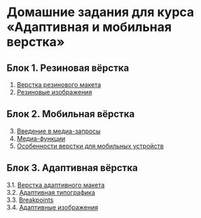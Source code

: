 # Домашние задания для курса «Адаптивная и мобильная верстка»

## Блок 1. Резиновая вёрстка
1. [Верстка резинового макета](fluid/)  
2. [Резиновые изображения](fluid-images/)  

## Блок 2. Мобильная вёрстка
3. [Введение в медиа-запросы](media-types/)  
4. [Медиа-функции](media-features/)  
5. [Особенности верстки для мобильных устройств](mobile-graphic/)  

## Блок 3. Адаптивная вёрстка
3.1. [Верстка адаптивного макета](adaptive-layout/)  
3.2. [Адаптивная типографика](adaptive-typography/)  
3.3. [Breakpoints](breakpoints/)  
3.4. [Адаптивные изображения](adaptive-images/)  

